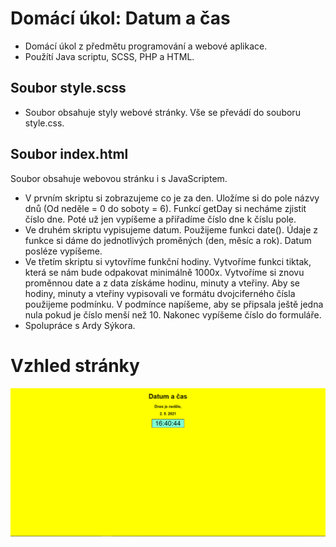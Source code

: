 # Domácí úkol: Datum a čas

- Domácí úkol z předmětu programování a webové aplikace.
- Použítí Java scriptu, SCSS, PHP a HTML.

## Soubor style.scss

- Soubor obsahuje styly webové stránky. Vše se převádí do souboru style.css.

## Soubor index.html

Soubor obsahuje webovou stránku i s JavaScriptem.

- V prvním skriptu si zobrazujeme co je za den. Uložíme si do pole názvy dnů (Od neděle = 0 do soboty = 6). Funkcí getDay si necháme zjistit číslo dne. Poté už jen vypíšeme a přiřadíme číslo dne k číslu pole.
- Ve druhém skriptu vypisujeme datum. Použijeme funkci date(). Údaje z funkce si dáme do jednotlivých proměných (den, měsíc a rok). Datum posléze vypíšeme.
- Ve třetím skriptu si vytovříme funkční hodiny. Vytvoříme funkci tiktak, která se nám bude odpakovat minimálně 1000x. Vytvoříme si znovu proměnnou date a z data získáme hodinu, minuty a vteřiny. Aby se hodiny, minuty a vteřiny vypisovali ve formátu dvojciferného čísla použijeme podmínku. V podmínce napíšeme, aby se připsala ještě jedna nula pokud je číslo menší než 10. Nakonec vypíšeme číslo do formuláře.
- Spolupráce s Ardy Sýkora.

# Vzhled stránky

<img src = "img/hodiny.png" >
